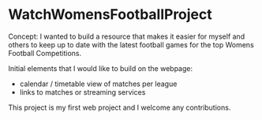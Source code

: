 # WatchWomensFootballProject 
Concept:
I wanted to build a resource that makes it easier for myself and others to keep up to date with the latest football games for the top Womens Football Competitions.

Initial elements that I would like to build on the webpage: 
- calendar / timetable view of matches per league
- links to matches or streaming services

This project is my first web project and I welcome any contributions. 
